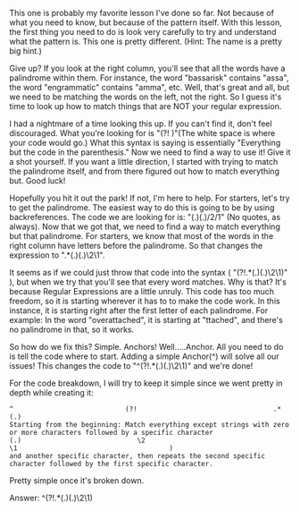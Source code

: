 This one is probably my favorite lesson I've done so far. Not because of what you need to know, but because of the pattern itself. With this lesson, the first thing you need to do is look very carefully to try and understand what the pattern is. This one is pretty different. (Hint: The name is a pretty big hint.)

Give up? If you look at the right column, you'll see that all the words have a palindrome within them. For instance, the word "bassarisk" contains "assa", the word "engrammatic" contains "amma", etc. Well, that's great and all, but we need to be matching the words on the left, not the right. So I guess it's time to look up how to match things that are NOT your regular expression.

I had a nightmare of a time looking this up. If you can't find it, don't feel discouraged. What you're looking for is "(?! )"(The white space is where your code would go.) What this syntax is saying is essentially "Everything but the code in the parenthesis." Now we need to find a way to use it! Give it a shot yourself. If you want a little direction, I started with trying to match the palindrome itself, and from there figured out how to match everything but. Good luck!

Hopefully you hit it out the park! If not, I'm here to help. For starters, let's try to get the palindrome. The easiest way to do this is going to be by using backreferences. The code we are looking for is: "(.)(.)/2/1" (No quotes, as always). Now that we got that, we need to find a way to match everything but that palindrome. For starters, we know that most of the words in the right column have letters before the palindrome. So that changes the expression to ".*(.)(.)\2\1". 

It seems as if we could just throw that code into the syntax ( "(?!.*(.)(.)\2\1)" ), but when we try that you'll see that every word matches. Why is that? It's because Regular Expressions are a little unruly. This code has too much freedom, so it is starting wherever it has to to make the code work. In this instance, it is starting right after the first letter of each palindrome. For example: In the word "overattached", it is starting at "ttached", and there's no palindrome in that, so it works.

So how do we fix this? Simple. Anchors! Well.....Anchor. All you need to do is tell the code where to start. Adding a simple Anchor(^) will solve all our issues! This changes the code to "^(?!.*(.)(.)\2\1)" and we're done!

For the code breakdown, I will try to keep it simple since we went pretty in depth while creating it:
```
^                            (?!                                  .*                                  (.)
Starting from the beginning: Match everything except strings with zero or more characters followed by a specific character 
(.)                             \2                                         \1                                      )
and another specific character, then repeats the second specific character followed by the first specific character.
```
Pretty simple once it's broken down.

Answer: ^(?!.*(.)(.)\2\1)
